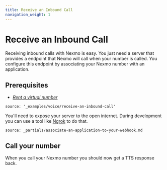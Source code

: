 ```yaml
---
title: Receive an Inbound Call
navigation_weight: 1
---
```


# Receive an Inbound Call

Receiving inbound calls with Nexmo is easy. You just need a server that provides a endpoint that Nexmo will call when your number is called. You configure this endpoint by associating your Nexmo number with an application.

## Prerequisites

- *[Rent a virtual number](/account/guides/numbers#rent-virtual-numbers)*

```tabbed_content
source: '_examples/voice/receive-an-inbound-call'
```

You'll need to expose your server to the open internet. During development you can use a tool like [Ngrok](https://www.nexmo.com/blog/2017/07/04/local-development-nexmo-ngrok-tunnel-dr/) to do that.

```partial
source: _partials/associate-an-application-to-your-webhook.md
```

## Call your number

When you call your Nexmo number you should now get a TTS response back.
